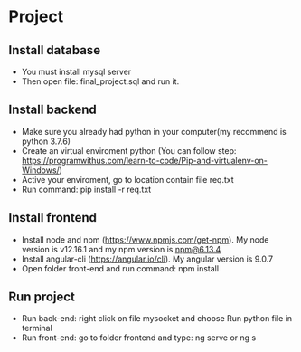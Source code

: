 # Project

## Install database 
- You must install mysql server 
- Then open file: final_project.sql and run it.

## Install backend 
- Make sure you already had python in your computer(my recommend is python 3.7.6)
- Create an virtual enviroment python (You can follow step: https://programwithus.com/learn-to-code/Pip-and-virtualenv-on-Windows/)
- Active your enviroment, go to location contain file req.txt
- Run command: pip install -r req.txt 

## Install frontend 
- Install node and npm (https://www.npmjs.com/get-npm). My node version is v12.16.1 and my npm version is npm@6.13.4
- Install angular-cli (https://angular.io/cli). My angular version is 9.0.7
- Open folder front-end and run command: npm install

## Run project
- Run back-end: right click on file mysocket and choose Run python file in terminal
- Run front-end: go to folder frontend and type: ng serve or ng s
